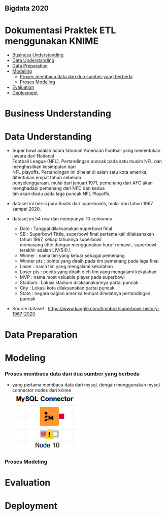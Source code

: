 ## Bigdata 2020

# Dokumentasi Praktek ETL menggunakan KNIME

* [Business Understanding](https://github.com/farizmpr/Bigdata-2020/blob/master/tugas1/README.md#business-understanding)<br/>
* [Data Understanding](https://github.com/farizmpr/Bigdata-2020/blob/master/tugas1/README.md#data-understanding)<br/>
* [Data Preparation](https://github.com/farizmpr/Bigdata-2020/blob/master/tugas1/README.md#data-preparation)<br/>
* [Modeling](https://github.com/farizmpr/Bigdata-2020/blob/master/tugas1/README.md#modeling)<br/>
  - [Proses membaca data dari dua sumber yang berbeda](https://github.com/farizmpr/Bigdata-2020/blob/master/tugas1/README.md#proses-membaca-data-dari-dua-sumber-yang-berbeda)<br/>
  - [Proses Modeling](https://github.com/farizmpr/Bigdata-2020/blob/master/tugas1/README.md#proses-modeling)<br/>
* [Evaluation](https://github.com/farizmpr/Bigdata-2020/blob/master/tugas1/README.md#evaluation)<br/>
* [Deployment](https://github.com/farizmpr/Bigdata-2020/blob/master/tugas1/README.md#deployment)<br/>

# Business Understanding

# Data Understanding

- Super bowl adalah acara tahunan American Football yang menentukan jawara dari National<br/>
  Football League (NFL). Pertandingan puncak pada satu musim NFL dan menghasilkan kesimpulan dari<br/>
  NFL playoffs. Pertandingan ini dihelat di salah satu kota amerika, ditentukan empat tahun sebelum<br/>
  penyelenggaraan. mulai dari januari 1971, pemenang dari AFC akan menghadapi pemenang dari NFC dan kedua<br/>
  tim akan diadu pada laga puncak NFL Playoffs.  
  
- dataset ini berisi para finalis dari superbowls, mulai dari tahun 1967 sampai 2020.

- dataset ini 54 row dan mempunyai 10 coloumns
  - Date : Tanggal dilaksanakan superbowl final
  - SB : Superbowl Tittle, superbowl final pertama kali dilaksanakan tahun 1967, setiap tahunnya superbowl<br/>
        memasang tittle dengan menggunakan huruf romawi , superbowl terakhir adalah LIV(54).\
  - Winner : nama tim yang keluar sebagai pemenang
  - Winner pts : points yang diraih pada tim pemenang pada laga final
  - Loser : nama tim yang mengalami kekalahan
  - Loser pts : points yang diraih oleh tim yang mengalami kekalahan
  - MVP : nama most valuable player pada superbowl
  - Stadium : Lokasi stadium dilaksanakannya partai puncak
  - City : Lokasi kota dilaksanakan partai puncak
  - State : negara bagian amerika tempat dihelatnya pertandingan puncak

- Source dataset : https://www.kaggle.com/timoboz/superbowl-history-1967-2020

# Data Preparation
# Modeling
### Proses membaca data dari dua sumber yang berbeda
- yang pertama membaca data dari mysql, dengan menggunakan mysql connector nodes dari knime<br/>
![alt text](https://github.com/farizmpr/Bigdata-2020/blob/master/tugas1/mysql_connector-membaca.PNG "mysql connector")

### Proses Modeling
# Evaluation
# Deployment
 






